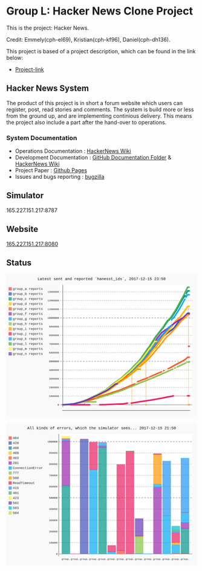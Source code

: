 Group L: Hacker News Clone Project
==============================================================
This is the project: Hacker News.

Credit: Emmely(cph-el69), Kristian(cph-kf96), Daniel(cph-dh136).

This project is based of a project description, which can be found in the link below:
- [Project-link](https://github.com/datsoftlyngby/soft2017fall-lsd-teaching-material/blob/master/assignments/01-HN%20Clone%20Task%20Description.ipynb)

## Hacker News System
The product of this project is in short a forum website which users can register, post, read stories and comments. The system is build more or less from the ground up, and are implementing continious delivery. This means the project also include a part after the hand-over to operations.

### System Documentation
- Operations Documentation : [HackerNews Wiki](https://github.com/DanielHauge/HackerNews-Grp8/wiki)
- Development Documentation : [GitHub Documentation Folder](https://github.com/DanielHauge/HackerNews-Grp8/tree/master/Documentation) & [HackerNews Wiki](https://github.com/DanielHauge/HackerNews-Grp8/wiki)
- Project Paper : [Github Pages](https://danielhauge.github.io/HackerNews-Grp8/)
- Issues and bugs reporting : [bugzilla](http://138.68.103.94/bugzilla/)

## Simulator
165.227.151.217:8787

## Website
[165.227.151.217:8080](https://github.com/DanielHauge/HackerNews-Grp8/wiki)

## Status
![](https://github.com/DanielHauge/HackerNews-Grp8/blob/master/Documentation/chart.svg)

![](https://github.com/DanielHauge/HackerNews-Grp8/blob/master/Documentation/error_chart.svg)
